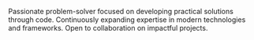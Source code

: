 
Passionate problem-solver focused on developing practical solutions through code. Continuously expanding expertise in modern technologies and frameworks.
Open to collaboration on impactful projects.
